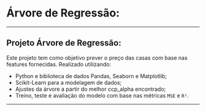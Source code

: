 # Árvore de Regressão:
---
## Projeto Árvore de Regressão:

Este projeto tem como objetivo prever o preço das casas com base nas features fornecidas. Realizado utilizando:

- Python e biblioteca de dados Pandas, Seaborn e Matplotlib;
- Scikit-Learn para a modelagem de dados;
- Ajustes da árvore a partir do melhor ccp_alpha encontrado;
- Treino, teste e avaliação do modelo com base nas métricas `MSE` e `R²`. 
---
